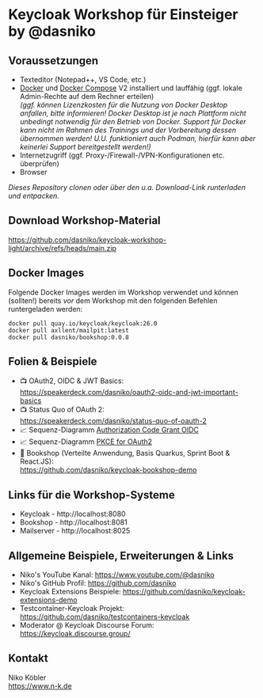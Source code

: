 # Keycloak Workshop für Einsteiger by @dasniko

## Voraussetzungen

* Texteditor (Notepad++, VS Code, etc.)
* [Docker](https://www.docker.com/) und [Docker Compose](https://docs.docker.com/compose/) V2 installiert und lauffähig (ggf. lokale Admin-Rechte auf dem Rechner erteilen)  
  _(ggf. können Lizenzkosten für die Nutzung von Docker Desktop anfallen, bitte informieren! Docker Desktop ist je nach Plattform nicht unbedingt notwendig für den Betrieb von Docker. Support für Docker kann nicht im Rahmen des Trainings und der Vorbereitung dessen übernommen werden! U.U. funktioniert auch Podman, hierfür kann aber keinerlei Support bereitgestellt werden!)_
* Internetzugriff (ggf. Proxy-/Firewall-/VPN-Konfigurationen etc. überprüfen)
* Browser

_Dieses Repository clonen oder über den u.a. Download-Link runterladen und entpacken._

## Download Workshop-Material

https://github.com/dasniko/keycloak-workshop-light/archive/refs/heads/main.zip

## Docker Images

Folgende Docker Images werden im Workshop verwendet und können (sollten!) bereits _vor_ dem Workshop mit den folgenden Befehlen runtergeladen werden:

```
docker pull quay.io/keycloak/keycloak:26.0
docker pull axllent/mailpit:latest
docker pull dasniko/bookshop:0.0.8
```

## Folien & Beispiele

* 📺 OAuth2, OIDC & JWT Basics:  
  https://speakerdeck.com/dasniko/oauth2-oidc-and-jwt-important-basics
* 📺 Status Quo of OAuth 2:  
  https://speakerdeck.com/dasniko/status-quo-of-oauth-2
* 📈 Sequenz-Diagramm [Authorization Code Grant OIDC](Seq_Authorization_Code_Grant_OIDC.pdf)
* 📈 Sequenz-Diagramm [PKCE for OAuth2](Seq_PKCE_for_OAuth2.pdf)
* 📖 Bookshop (Verteilte Anwendung, Basis Quarkus, Sprint Boot & React.JS):  
https://github.com/dasniko/keycloak-bookshop-demo

## Links für die Workshop-Systeme

* Keycloak - http://localhost:8080
* Bookshop - http://localhost:8081
* Mailserver - http://localhost:8025

## Allgemeine Beispiele, Erweiterungen & Links

* Niko's YouTube Kanal:
https://www.youtube.com/@dasniko
* Niko's GitHub Profil:
https://github.com/dasniko
* Keycloak Extensions Beispiele:
https://github.com/dasniko/keycloak-extensions-demo
* Testcontainer-Keycloak Projekt:
https://github.com/dasniko/testcontainers-keycloak
* Moderator @ Keycloak Discourse Forum:
https://keycloak.discourse.group/

## Kontakt

Niko Köbler  
https://www.n-k.de
